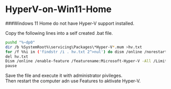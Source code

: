 # HyperV-on-Win11-Home

###Windows 11 Home do not have Hyper-V support installed.

Copy the following lines into a self created .bat file.

```sh
pushd "%~dp0"
dir /b %SystemRoot%\servicing\Packages\*Hyper-V*.mum >hv.txt
for /f %%i in ('findstr /i . hv.txt 2^>nul') do dism /online /norestart /add-package:"%SystemRoot%\servicing\Packages\%%i"
del hv.txt
Dism /online /enable-feature /featurename:Microsoft-Hyper-V -All /LimitAccess /ALL
pause
```

Save the file and execute it with administrator pivileges.<br>
Then restart the computer adn use Features to aktivate Hyper-V.

